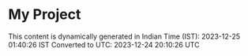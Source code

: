 # My Project

This content is dynamically generated in Indian Time (IST): 2023-12-25 01:40:26 IST
Converted to UTC: 2023-12-24 20:10:26 UTC
